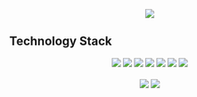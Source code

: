 <!--<img src="https://capsule-render.vercel.app/api?type=slice&color=002846&height=100&section=header&text=About%20DH&fontSize=25&fontColor=f3f6f4" />-->
<div align="center">
<img src="https://capsule-render.vercel.app/api?type=slice&color=937047&height=100&section=header&text=About%20DH&fontSize=25&fontColor=e7dac7" />
</div>

## Technology Stack

<div align="center">
  <img src="https://img.shields.io/badge/JavaScript-F7DF1E?style=for-the-badge&logo=JavaScript&logoColor=white"/>
  <img src="https://img.shields.io/badge/React-61DAFB?style=for-the-badge&logo=React&logoColor=white"/>
  <img src="https://img.shields.io/badge/Node.js-339933?style=for-the-badge&logo=Node.js&logoColor=white"/>
  <img src="https://img.shields.io/badge/Express-000000?style=for-the-badge&logo=Express&logoColor=white"/>
  <img src="https://img.shields.io/badge/Sequelize-52B0E7?style=for-the-badge&logo=Express&logoColor=white"/>
  <img src="https://img.shields.io/badge/MySQL-4479A1?style=for-the-badge&logo=MySQL&logoColor=white"/>
  <img src="https://img.shields.io/badge/Amazon AWS-232F3E?style=for-the-badge&logo=Amazon AWS&logoColor=white"/>
</div>
</br>
<div align="center">
  <img align=center src="https://github-readme-stats.vercel.app/api?username=allendy11&show_icons=true&&title_color=937047&icon_color=937047&text_color=e7dac7&bg_color=151515"/>
  
  <img align=center src="https://github-readme-stats.vercel.app/api/top-langs/?username=allendy11&layout=compact&show_icons=true&title_color=937047&icon_color=937047&text_color=e7dac7&bg_color=151515"/>
<div>
<!--
151515 black
937047 coffee brown
e7dac7 bone
1a7a4c green
e71989 color
-->
<!--
dark, radical, merko, gruvbox, tokyonight, onedark, cobalt, synthwave, highcontrast, dracula
-->
<!--
[![allendy11's GitHub stats](https://github-readme-stats.vercel.app/api?username=allendy11&theme=tokyonight)](https://github.com/allendy11/github-readme-stats)
[![Top Langs](https://github-readme-stats.vercel.app/api/top-langs/?username=allendy11&layout=compact&theme=tokyonight)](https://github.com/allendy11/github-readme-stats)
-->
  
  
<!-- ## In Progress
### ⚬ Personal Project
<div>
  <div align='center'>
    <h3>TOBID - 유저 참여 경매 사이트 </h3>
  </div>
  <div>
  [Github](https://github.com/allendy11/Tobid)
  </div>
  <div>
  [Notion](https://leaf-crayfish-9d1.notion.site/Personal-Project-1d21d314152b43888b6ee8e7a55ad82d)
  </div>
</div>
-->
<!--
## Team Project

### ⚬ Final Project
<div>
  
  <div align='center'>
    <img width="100px" src="https://user-images.githubusercontent.com/74442233/171004589-d2e8fd48-5ccb-4a5a-b055-0c39e4c62043.png" alt='logo'>
    <div>
      <h3>Withyou - 청첩장 만들기 앱!</h3>

  </div>
    
  </div>
  [배포](https://with-you.co.kr)
  <div>
  [Github](https://github.com/allendy11/Withyou)
  </div>
  <div>
  [Notion](https://codestates.notion.site/1-You-Me-Withyou-ef7d7c56a5b149f1a7da3ee5b173d332)
  </div>
  <div>
    [Server Refactoring](https://github.com/allendy11/Withyou_server) 
  </div>
</div>
<hr/>
-->
<!--
### ⚬ First Project
<div>
  <div>
    Cocktailist - 칵테일 추천 및 제조법 웹
  </div>
  [Github](https://github.com/allendy11/Cocktailist)
</div>
-->
<!--
**allendy11/allendy11** is a ✨ _special_ ✨ repository because its `README.md` (this file) appears on your GitHub profile.

Here are some ideas to get you started:

- 🔭 I’m currently working on ...
- 🌱 I’m currently learning ...
- 👯 I’m looking to collaborate on ...
- 🤔 I’m looking for help with ...
- 💬 Ask me about ...
- 📫 How to reach me: ...
- 😄 Pronouns: ...
- ⚡ Fun fact: ...
-->
